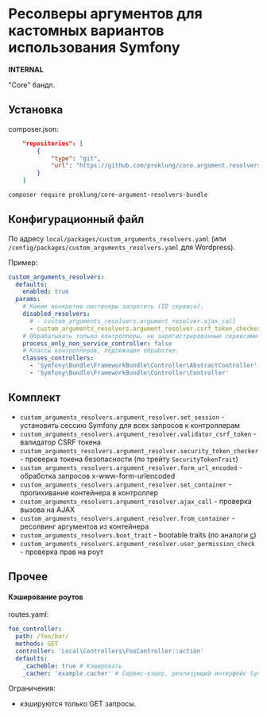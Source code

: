 # Ресолверы аргументов для кастомных вариантов использования Symfony

**INTERNAL**

"Core" бандл. 

## Установка

composer.json:

```json
    "repositories": [
        {
            "type": "git",
            "url": "https://github.com/proklung/core.argument.resolvers.bundle"
        }
    ]
```

```bash
composer require proklung/core-argument-resolvers-bundle
```

## Конфигурационный файл

По адресу `local/packages/custom_arguments_resolvers.yaml` (или `/config/packages/custom_arguments_resolvers.yaml` для Wordpress).

Пример:

```yaml
custom_arguments_resolvers:
  defaults:
    enabled: true
  params:
    # Какие конкретно листенеры запретить (ID сервиса).
    disabled_resolvers:
      # - custom_arguments_resolvers.argument_resolver.ajax_call
      - custom_arguments_resolvers.argument_resolver.csrf_token_checker_annotation
    # Обрабатывать только контроллеры, не зарегистрированные сервисами.
    process_only_non_service_controller: false
    # Классы контроллеров, подлежащие обработке.
    classes_controllers:
      - 'Symfony\Bundle\FrameworkBundle\Controller\AbstractController'
      - 'Symfony\Bundle\FrameworkBundle\Controller\Controller'
```

## Комплект

- `custom_arguments_resolvers.argument_resolver.set_session` - установить сессию Symfony для всех запросов к контроллерам
- `custom_arguments_resolvers.argument_resolver.validator_csrf_token` - валидатор CSRF токена
- `custom_arguments_resolvers.argument_resolver.security_token_checker` - проверка токена безопасности (по трейту `SecurityTokenTrait`)
- `custom_arguments_resolvers.argument_resolver.form_url_encoded` - обработка запросов x-www-form-urlencoded
- `custom_arguments_resolvers.argument_resolver.set_container` - пропихивание контейнера в контроллер
- `custom_arguments_resolvers.argument_resolver.ajax_call` - проверка вызова на AJAX
- `custom_arguments_resolvers.argument_resolver.from_container` - ресолвинг аргументов из контейнера
- `custom_arguments_resolvers.boot_trait` - bootable traits (по аналоги [c](https://medium.com/swlh/laravel-booting-and-initializing-models-with-traits-2f77059b1915))
- `custom_arguments_resolvers.argument_resolver.user_permission_check` - проверка прав на роут

## Прочее

#### Кэширование роутов

routes.yaml:

```yaml
foo_controller:
  path: /foo/bar/
  methods: GET
  controller: 'Local\Controllers\FooController::action'
  defaults:
    _cacheble: true # Кэшировать
    _cacher: 'example.cacher' # Сервис-кэшер, реализующий интерфейс Symfony\Contracts\Cache\CacheInterface
```

Ограничения:

- кэшируются только GET запросы.